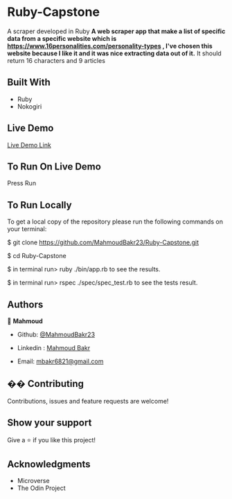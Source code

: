 # Ruby-Capstone
A scraper developed in Ruby
**A web scraper app that make a list of specific data from a specific website which is https://www.16personalities.com/personality-types , I've chosen this website because I like it and it was nice extracting data out of it.**
It should return 16 characters and 9 articles

## Built With

- Ruby
- Nokogiri

## Live Demo

[Live Demo Link](https://repl.it/@MahmoudBakr23/Web-Scraper#main.rb)

## To Run On Live Demo
Press Run

## To Run Locally

To get a local copy of the repository please run the following commands on your terminal:

$ git clone <https://github.com/MahmoudBakr23/Ruby-Capstone.git>

$ cd Ruby-Capstone

$ in terminal run> ruby ./bin/app.rb to see the results.

$ in terminal run> rspec ./spec/spec_test.rb to see the tests result.

## Authors

👤 **Mahmoud**

- Github: [@MahmoudBakr23](https://github.com/MahmoudBakr23)

- Linkedin : [Mahmoud Bakr](https://www.linkedin.com/in/mahmoud-bakr-a76323194/)

- Email: [mbakr6821@gmail.com](mbakr6821@gmail.com)

## �� Contributing

Contributions, issues and feature requests are welcome!

## Show your support

Give a ⭐️ if you like this project!

## Acknowledgments

- Microverse
- The Odin Project